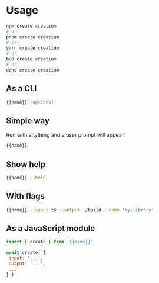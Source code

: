 <!-- TEMPLATE FOR README - END -->

# Usage

```bash
npm create creatium
# or
pnpm create creatium
# or
yarn create creatium
# or
bun create creatium
# or
deno create creatium
```

## As a CLI

```bash
{{name}} [options]
```

## Simple way

Run with anything and a user prompt will appear.

```bash
{{name}}
```

## Show help

```bash
{{name}} --help
```

## With flags

```bash
{{name}} --input ts --output ./build --name 'my-library'
```

## As a JavaScript module

```js
import { create } from '{{name}}'

await create( {
 input: '...',
 output: '...',
 ...
} )
```
<!-- TEMPLATE FOR README - END -->
